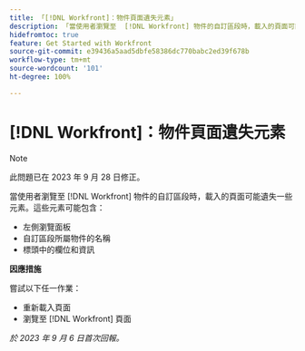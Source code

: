```yaml
---
title: 「[!DNL Workfront]：物件頁面遺失元素」
description: 「當使用者瀏覽至  [!DNL Workfront] 物件的自訂區段時，載入的頁面可能遺失一些元素。」
hidefromtoc: true
feature: Get Started with Workfront
source-git-commit: e39436a5aad5dbfe58386dc770babc2ed39f678b
workflow-type: tm+mt
source-wordcount: '101'
ht-degree: 100%

---
```



# [!DNL Workfront]：物件頁面遺失元素

>[!NOTE]
>
>此問題已在 2023 年 9 月 28 日修正。

當使用者瀏覽至 [!DNL Workfront] 物件的自訂區段時，載入的頁面可能遺失一些元素。這些元素可能包含：

* 左側瀏覽面板
* 自訂區段所屬物件的名稱
* 標頭中的欄位和資訊

**因應措施**

嘗試以下任一作業：

* 重新載入頁面
* 瀏覽至 [!DNL Workfront] 頁面

_於 2023 年 9 月 6 日首次回報。_
